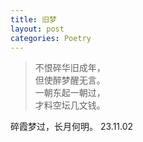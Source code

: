 ```yaml
---
title: 旧梦
layout: post
categories: Poetry
---
```

>不恨碎华旧成年，<br>但使醉梦醒无言。<br>一朝东起一朝过，<br>才料空坛几文钱。

碎霞梦过，长月何明。
23.11.02
